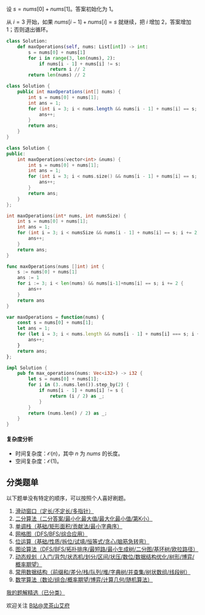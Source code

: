 设 $s = \textit{nums}[0] + \textit{nums}[1]$。答案初始化为 $1$。

从 $i=3$ 开始，如果 $\textit{nums}[i-1] + \textit{nums}[i] = s$ 就继续，把 $i$ 增加 $2$，答案增加 $1$；否则退出循环。

```py [sol-Python3]
class Solution:
    def maxOperations(self, nums: List[int]) -> int:
        s = nums[0] + nums[1]
        for i in range(3, len(nums), 2):
            if nums[i - 1] + nums[i] != s:
                return i // 2
        return len(nums) // 2
```

```java [sol-Java]
class Solution {
    public int maxOperations(int[] nums) {
        int s = nums[0] + nums[1];
        int ans = 1;
        for (int i = 3; i < nums.length && nums[i - 1] + nums[i] == s; i += 2) {
            ans++;
        }
        return ans;
    }
}
```

```cpp [sol-C++]
class Solution {
public:
    int maxOperations(vector<int> &nums) {
        int s = nums[0] + nums[1];
        int ans = 1;
        for (int i = 3; i < nums.size() && nums[i - 1] + nums[i] == s; i += 2) {
            ans++;
        }
        return ans;
    }
};
```

```c [sol-C]
int maxOperations(int* nums, int numsSize) {
    int s = nums[0] + nums[1];
    int ans = 1;
    for (int i = 3; i < numsSize && nums[i - 1] + nums[i] == s; i += 2) {
        ans++;
    }
    return ans;
}
```

```go [sol-Go]
func maxOperations(nums []int) int {
	s := nums[0] + nums[1]
	ans := 1
	for i := 3; i < len(nums) && nums[i-1]+nums[i] == s; i += 2 {
		ans++
	}
	return ans
}
```

```js [sol-JavaScript]
var maxOperations = function(nums) {
    const s = nums[0] + nums[1];
    let ans = 1;
    for (let i = 3; i < nums.length && nums[i - 1] + nums[i] === s; i += 2) {
        ans++;
    }
    return ans;
};
```

```rust [sol-Rust]
impl Solution {
    pub fn max_operations(nums: Vec<i32>) -> i32 {
        let s = nums[0] + nums[1];
        for i in (3..nums.len()).step_by(2) {
            if nums[i - 1] + nums[i] != s {
                return (i / 2) as _;
            }
        }
        return (nums.len() / 2) as _;
    }
}
```

#### 复杂度分析

- 时间复杂度：$\mathcal{O}(n)$，其中 $n$ 为 $\textit{nums}$ 的长度。
- 空间复杂度：$\mathcal{O}(1)$。

## 分类题单

以下题单没有特定的顺序，可以按照个人喜好刷题。

1. [滑动窗口（定长/不定长/多指针）](https://leetcode.cn/circle/discuss/0viNMK/)
2. [二分算法（二分答案/最小化最大值/最大化最小值/第K小）](https://leetcode.cn/circle/discuss/SqopEo/)
3. [单调栈（基础/矩形面积/贡献法/最小字典序）](https://leetcode.cn/circle/discuss/9oZFK9/)
4. [网格图（DFS/BFS/综合应用）](https://leetcode.cn/circle/discuss/YiXPXW/)
5. [位运算（基础/性质/拆位/试填/恒等式/贪心/脑筋急转弯）](https://leetcode.cn/circle/discuss/dHn9Vk/)
6. [图论算法（DFS/BFS/拓扑排序/最短路/最小生成树/二分图/基环树/欧拉路径）](https://leetcode.cn/circle/discuss/01LUak/)
7. [动态规划（入门/背包/状态机/划分/区间/状压/数位/数据结构优化/树形/博弈/概率期望）](https://leetcode.cn/circle/discuss/tXLS3i/)
8. [常用数据结构（前缀和/差分/栈/队列/堆/字典树/并查集/树状数组/线段树）](https://leetcode.cn/circle/discuss/mOr1u6/)
9. [数学算法（数论/组合/概率期望/博弈/计算几何/随机算法）](https://leetcode.cn/circle/discuss/IYT3ss/)

[我的题解精选（已分类）](https://github.com/EndlessCheng/codeforces-go/blob/master/leetcode/SOLUTIONS.md)

欢迎关注 [B站@灵茶山艾府](https://space.bilibili.com/206214)
